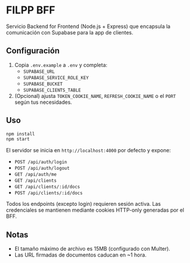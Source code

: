 # FILPP BFF

Servicio Backend for Frontend (Node.js + Express) que encapsula la comunicación con Supabase para la app de clientes.

## Configuración
1. Copia `.env.example` a `.env` y completa:
   - `SUPABASE_URL`
   - `SUPABASE_SERVICE_ROLE_KEY`
   - `SUPABASE_BUCKET`
   - `SUPABASE_CLIENTS_TABLE`
2. (Opcional) ajusta `TOKEN_COOKIE_NAME`, `REFRESH_COOKIE_NAME` o el `PORT` según tus necesidades.

## Uso
```bash
npm install
npm start
```
El servidor se inicia en `http://localhost:4000` por defecto y expone:

- `POST /api/auth/login`
- `POST /api/auth/logout`
- `GET /api/auth/me`
- `GET /api/clients`
- `GET /api/clients/:id/docs`
- `POST /api/clients/:id/docs`

Todos los endpoints (excepto login) requieren sesión activa. Las credenciales se mantienen mediante cookies HTTP-only generadas por el BFF.

## Notas
- El tamaño máximo de archivo es 15MB (configurado con Multer).
- Las URL firmadas de documentos caducan en ~1 hora.
